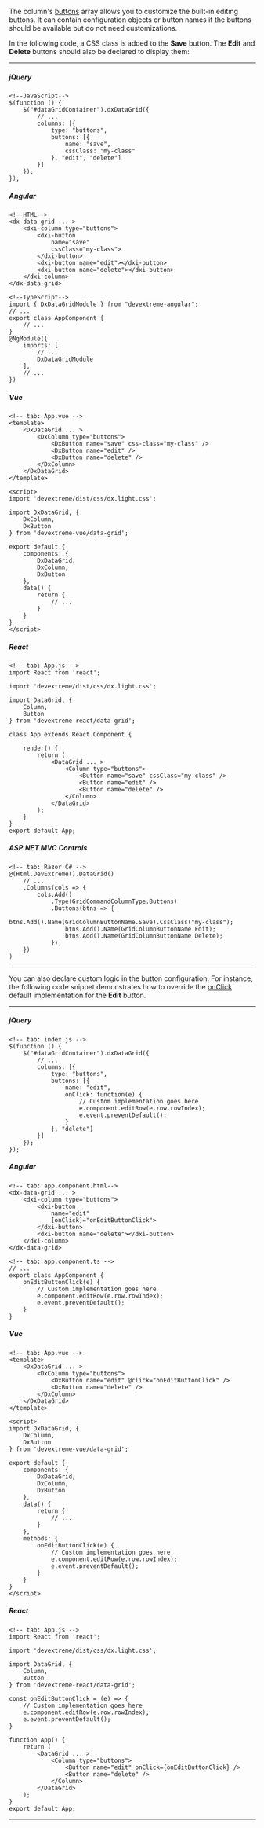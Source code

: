 The column's [buttons](/api-reference/_hidden/dxDataGridColumn/buttons '/Documentation/ApiReference/UI_Components/dxDataGrid/Configuration/columns/buttons/') array allows you to customize the built-in editing buttons. It can contain configuration objects or button names if the buttons should be available but do not need customizations.

In the following code, a CSS class is added to the **Save** button. The **Edit** and **Delete** buttons should also be declared to display them:

---
##### jQuery  

    <!--JavaScript-->
    $(function () {
        $("#dataGridContainer").dxDataGrid({
            // ...
            columns: [{
                type: "buttons",
                buttons: [{
                    name: "save",
                    cssClass: "my-class"
                }, "edit", "delete"]
            }]
        });
    });

##### Angular  

    <!--HTML-->
    <dx-data-grid ... >
        <dxi-column type="buttons">
            <dxi-button
                name="save"
                cssClass="my-class">
            </dxi-button>
            <dxi-button name="edit"></dxi-button>
            <dxi-button name="delete"></dxi-button>
        </dxi-column>
    </dx-data-grid>

    <!--TypeScript-->
    import { DxDataGridModule } from "devextreme-angular";
    // ...
    export class AppComponent {
        // ...
    }
    @NgModule({
        imports: [
            // ...
            DxDataGridModule
        ],
        // ...
    })

##### Vue

    <!-- tab: App.vue -->
    <template>
        <DxDataGrid ... >
            <DxColumn type="buttons">
                <DxButton name="save" css-class="my-class" />
                <DxButton name="edit" />
                <DxButton name="delete" />
            </DxColumn>
        </DxDataGrid>
    </template>

    <script>
    import 'devextreme/dist/css/dx.light.css';

    import DxDataGrid, {
        DxColumn,
        DxButton
    } from 'devextreme-vue/data-grid';

    export default {
        components: {
            DxDataGrid,
            DxColumn,
            DxButton
        },
        data() {
            return {
                // ...
            }
        }
    }
    </script>

##### React

    <!-- tab: App.js -->
    import React from 'react';

    import 'devextreme/dist/css/dx.light.css';

    import DataGrid, {
        Column,
        Button
    } from 'devextreme-react/data-grid';

    class App extends React.Component {

        render() {
            return (
                <DataGrid ... >
                    <Column type="buttons">
                        <Button name="save" cssClass="my-class" />
                        <Button name="edit" />
                        <Button name="delete" />
                    </Column>
                </DataGrid>
            );
        }
    }
    export default App;

##### ASP.NET MVC Controls

    <!-- tab: Razor C# -->
    @(Html.DevExtreme().DataGrid()
        // ...
        .Columns(cols => {
            cols.Add()
                .Type(GridCommandColumnType.Buttons)
                .Buttons(btns => {
                    btns.Add().Name(GridColumnButtonName.Save).CssClass("my-class");
                    btns.Add().Name(GridColumnButtonName.Edit);
                    btns.Add().Name(GridColumnButtonName.Delete);
                });
        })
    )
    
---

You can also declare custom logic in the button configuration. For instance, the following code snippet demonstrates how to override the [onClick](/api-reference/_hidden/dxDataGridColumnButton/onClick.md '/Documentation/ApiReference/UI_Components/dxDataGrid/Configuration/columns/buttons/#onClick') default implementation for the **Edit** button.

---
##### jQuery  

    <!-- tab: index.js -->
    $(function () {
        $("#dataGridContainer").dxDataGrid({
            // ...
            columns: [{
                type: "buttons",
                buttons: [{
                    name: "edit",
                    onClick: function(e) {
                        // Custom implementation goes here
                        e.component.editRow(e.row.rowIndex);
                        e.event.preventDefault();
                    }
                }, "delete"]
            }]
        });
    });

##### Angular  

    <!-- tab: app.component.html-->
    <dx-data-grid ... >
        <dxi-column type="buttons">
            <dxi-button
                name="edit"
                [onClick]="onEditButtonClick">
            </dxi-button>
            <dxi-button name="delete"></dxi-button>
        </dxi-column>
    </dx-data-grid>

    <!-- tab: app.component.ts -->
    // ...
    export class AppComponent {
        onEditButtonClick(e) {
            // Custom implementation goes here
            e.component.editRow(e.row.rowIndex);
            e.event.preventDefault();
        }
    }

##### Vue

    <!-- tab: App.vue -->
    <template>
        <DxDataGrid ... >
            <DxColumn type="buttons">
                <DxButton name="edit" @click="onEditButtonClick" />
                <DxButton name="delete" />
            </DxColumn>
        </DxDataGrid>
    </template>

    <script>
    import DxDataGrid, {
        DxColumn,
        DxButton
    } from 'devextreme-vue/data-grid';

    export default {
        components: {
            DxDataGrid,
            DxColumn,
            DxButton
        },
        data() {
            return {
                // ...
            }
        },
        methods: {
            onEditButtonClick(e) {
                // Custom implementation goes here
                e.component.editRow(e.row.rowIndex);
                e.event.preventDefault();
            }
        }
    }
    </script>

##### React

    <!-- tab: App.js -->
    import React from 'react';

    import 'devextreme/dist/css/dx.light.css';

    import DataGrid, {
        Column,
        Button
    } from 'devextreme-react/data-grid';

    const onEditButtonClick = (e) => {
        // Custom implementation goes here
        e.component.editRow(e.row.rowIndex);
        e.event.preventDefault();
    }

    function App() {
        return (
            <DataGrid ... >
                <Column type="buttons">
                    <Button name="edit" onClick={onEditButtonClick} />
                    <Button name="delete" />
                </Column>
            </DataGrid>
        );
    }
    export default App;

---